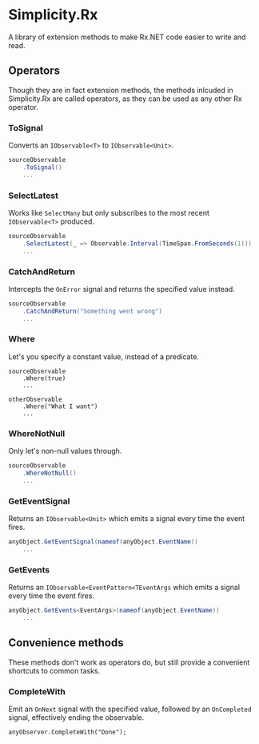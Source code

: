 # Simplicity.Rx

A library of extension methods to make Rx.NET code easier to write and read.

## Operators

Though they are in fact extension methods, the methods inlcuded in Simplicity.Rx are called operators, as they can be used as any other Rx operator.

### ToSignal

Converts an `IObservable<T>` to `IObservable<Unit>`.

```C#
sourceObservable
	.ToSignal()
    ...
```

### SelectLatest

Works like `SelectMany` but only subscribes to the most recent `IObservable<T>` produced.

```C#
sourceObservable
	.SelectLatest(_ => Observable.Interval(TimeSpan.FromSeconds(1)))
    ...
```



### CatchAndReturn

Intercepts the `OnError` signal and returns the specified value instead.

```c#
sourceObservable
	.CatchAndReturn("Something went wrong")
    ...
```



### Where

Let's you specify a constant value, instead of a predicate.

```
sourceObservable
	.Where(true)
	...
	
otherObservable
	.Where("What I want")
	...
```

### WhereNotNull

Only let's non-null values through.

```C#
sourceObservable
	.WhereNotNull()
    ...
```

### GetEventSignal

Returns an `IObservable<Unit>` which emits a signal every time the event fires.

```C#
anyObject.GetEventSignal(nameof(anyObject.EventName))
    ...
```

### GetEvents

Returns an `IObservable<EventPattern<TEventArgs` which emits a signal every time the event fires.

```C#
anyObject.GetEvents<EventArgs>(nameof(anyObject.EventName))
    ...
```

## Convenience methods

These methods don't work as operators do, but still provide a convenient shortcuts to common tasks.

### CompleteWith

Emit an `OnNext` signal with the specified value, followed by an `OnCompleted` signal, effectively ending the observable.

```
anyObserver.CompleteWith("Done");
```



